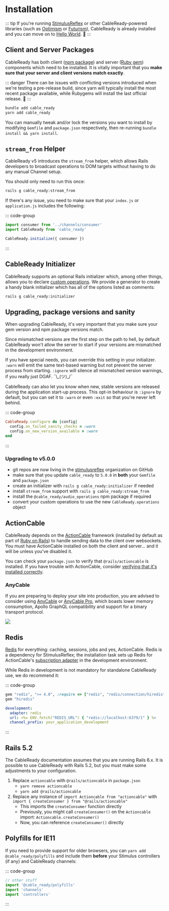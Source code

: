 # Installation

::: tip
If you're running [StimulusReflex](https://docs.stimulusreflex.com) or other CableReady-powered libraries (such as [Optimism](https://optimism.leastbad.com/) or [Futurism](https://github.com/julianrubisch/futurism)), CableReady is already installed and you can move on to [Hello World](hello-world.md). 🎉
:::

## Client and Server Packages

CableReady has both client ([npm package](https://www.npmjs.com/package/cable_ready)) and server ([Ruby gem](https://rubygems.org/gems/cable_ready)) components which need to be installed. It is vitally important that you **make sure that your server and client versions match exactly**.

::: danger
There can be issues with conflicting versions introduced when we're testing a pre-release build, since yarn will typically install the most recent package available, while Rubygems will install the last official release. 🤯
:::

```bash
bundle add cable_ready
yarn add cable_ready
```

You can manually tweak and/or lock the versions you want to install by modifying `Gemfile` and `package.json` respectively, then re-running `bundle install && yarn install`.

## `stream_from` Helper

CableReady v5 introduces the `stream_from` helper, which allows Rails developers to broadcast operations to DOM targets without having to do any manual Channel setup.

You should only need to run this once:

```bash
rails g cable_ready:stream_from
```

If there's any issue, you need to make sure that your `index.js` or `application.js` includes the following:

::: code-group
```javascript [app/javascript/controllers/index.js]
import consumer from '../channels/consumer'
import CableReady from 'cable_ready'

CableReady.initialize({ consumer })
```
:::

## CableReady Initializer

CableReady supports an optional Rails initializer which, among other things, allows you to declare [custom operations](/guide/customization.md#custom-operations). We provide a generator to create a handy blank initializer which has all of the options listed as comments:

```bash
rails g cable_ready:initializer
```

## Upgrading, package versions and sanity

When upgrading CableReady, it's very important that you make sure your gem version and npm package versions match.

Since mismatched versions are the first step on the path to hell, by default CableReady won't allow the server to start if your versions are mismatched in the development environment.

If you have special needs, you can override this setting in your initializer. `:warn` will emit the same text-based warning but not prevent the server process from starting. `:ignore` will silence all mismatched version warnings, if you really just DGAF. ¯\\_\(ツ\)\_/¯

CableReady can also let you know when new, stable versions are released during the application start-up process. This opt-in behaviour is `:ignore` by default, but you can set it to `:warn` or even `:exit` so that you're never left behind.

::: code-group
```ruby [config/initializers/cable_ready.rb]
CableReady.configure do |config|
  config.on_failed_sanity_checks = :warn
  config.on_new_version_available = :warn
end
```
:::

### Upgrading to v5.0.0

* git repos are now living in the [stimulusreflex](https://github.com/stimulusreflex) organization on GitHub
* make sure that you update `cable_ready` to `5.0.0` in **both** your `Gemfile` and `package.json`
* create an initializer with `rails g cable_ready:initializer` if needed
* install `stream_from` support with `rails g cable_ready:stream_from`
* install the `@cable_ready/audio_operations` npm package if required
* convert your custom operations to use the new `CableReady.operations` object

## ActionCable

CableReady depends on the [ActionCable](https://guides.rubyonrails.org/action_cable_overview.html) framework (installed by default as part of [Ruby on Rails](https://rubyonrails.org/)) to handle sending data to the client over websockets. You must have ActionCable installed on both the client and server... and it will be unless you've disabled it.

You can check your `package.json` to verify that `@rails/actioncable` is installed. If you have trouble with ActionCable, consider [verifying that it's installed correctly](/troubleshooting/#verify-actioncable).

### AnyCable

If you are preparing to deploy your site into production, you are advised to consider using [AnyCable](https://anycable.io) or [AnyCable Pro](https://anycable.io/#opensource), which boasts lower memory consumption, Apollo GraphQL compatibility and support for a binary transport protocol.

![](/anycable.png)

## Redis

[Redis](https://redis.io/download) for everything: caching, sessions, jobs and yes, ActionCable. Redis is a dependency for StimulusReflex; the installation task sets up Redis for ActionCable's [subscription adapter](https://guides.rubyonrails.org/action_cable_overview.html#subscription-adapter) in the development environment.

While Redis in development is not mandatory for standalone CableReady use, we do recommend it:

::: code-group
```ruby [Gemfile]
gem "redis", ">= 4.0", :require => ["redis", "redis/connection/hiredis"]
gem "hiredis"
```

```yaml [config/cable.yml]
development:
  adapter: redis
  url: <%= ENV.fetch("REDIS_URL") { "redis://localhost:6379/1" } %>
  channel_prefix: your_application_development
```
:::

## Rails 5.2

The CableReady documentation assumes that you are running Rails 6.x. It is possible to use CableReady with Rails 5.2, but you must make some adjustments to your configuration.

1. Replace `actioncable` with `@rails/actioncable` in `package.json`
   * `yarn remove actioncable`
   * `yarn add @rails/actioncable`
2. Replace any instance of `import Actioncable from "actioncable"` with `import { createConsumer } from "@rails/actioncable"`
   * This imports the `createConsumer` function directly
   * Previously, you might call `createConsumer()` on the `Actioncable` import: `Actioncable.createConsumer()`
   * Now, you can reference `createConsumer()` directly

## Polyfills for IE11

If you need to provide support for older browsers, you can `yarn add @cable_ready/polyfills` and include them **before** your Stimulus controllers \(if any\) and CableReady channels:

::: code-group
```javascript [app/javascript/packs/application.js]
// other stuff
import '@cable_ready/polyfills'
import 'channels'
import 'controllers'
```
:::
